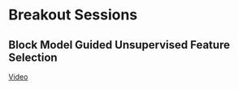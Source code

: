 # Breakout Sessions

## Block Model Guided Unsupervised Feature Selection

[Video](https://youtu.be/lCx9f62WbUI)